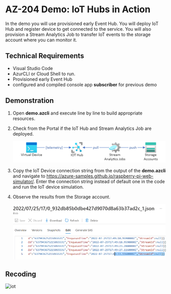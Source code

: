 # AZ-204 Demo: IoT Hubs in Action

In the demo you will use provisioned early Event Hub. You will deploy IoT Hub and register device to get connected to the service. You will also provision a Stream Analytics Job to transfer IoT events to the storage account where you can monitor it.



## Technical Requirements

- Visual Studio Code
- AzurCLI or Cloud Shell to run. 
- Provisioned early Event Hub
- configured and compiled console app **subscriber** for previous demo

## Demonstration

1. Open **demo.azcli** and execute line by line to build appropriate resources.

1. Check from the Portal if the IoT Hub and Stream Analytics Job are deployed. 

    ![schema](schema.png)

1. Copy the IoT Device connection string from the output of the **demo.azcli** and navigate to https://azure-samples.github.io/raspberry-pi-web-simulator/. Enter the connection string instead of default one in the code and run the IoT device simulation.

1. Observe the results from the Storage account.

    ![blob](blob.png)

## Recoding

![iot](iot.gif)
